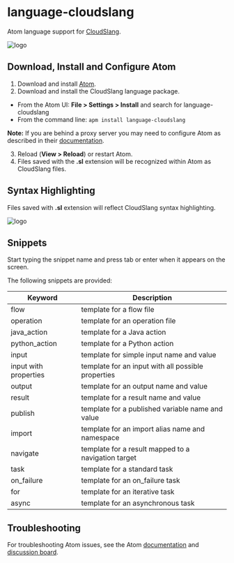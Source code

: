 # language-cloudslang

Atom language support for [CloudSlang](http://www.cloudslang.io/#/).

![logo](http://i.imgur.com/ihI560V.png)

## Download, Install and Configure Atom

1. Download and install [Atom](https://atom.io/).
2. Download and install the CloudSlang language package.

  * From the Atom UI: **File > Settings > Install** and search for language-cloudslang
  * From the command line: `apm install language-cloudslang`

  **Note:** If you are behind a proxy server you may need to configure Atom as
  described in their [documentation](https://atom.io/docs/v1.1.0/getting-started-installing-atom#setting-up-a-proxy).

3. Reload (**View > Reload**) or restart Atom.
4. Files saved with the **.sl** extension will be recognized within Atom as
   CloudSlang files.


## Syntax Highlighting

Files saved with **.sl** extension will reflect CloudSlang syntax highlighting.

![logo](http://i.imgur.com/PSVWgNW.png?1)

## Snippets
Start typing the snippet name and press tab or enter when it appears on the screen.

The following snippets are provided:

Keyword | Description
---|---
flow | template for a flow file
operation | template for an operation file
java\_action | template for a Java action
python\_action | template for a Python action
input | template for simple input name and value
input with properties | template for an input with all possible properties
output | template for an output name and value
result | template for a result name and value
publish | template for a published variable name and value
import | template for an import alias name and namespace
navigate | template for a result mapped to a navigation target
task | template for a standard task
on\_failure | template for an on\_failure task
for | template for an iterative task
async | template for an asynchronous task

## Troubleshooting
For troubleshooting Atom issues, see the Atom [documentation](https://atom.io/docs) and [discussion board](https://discuss.atom.io/).
